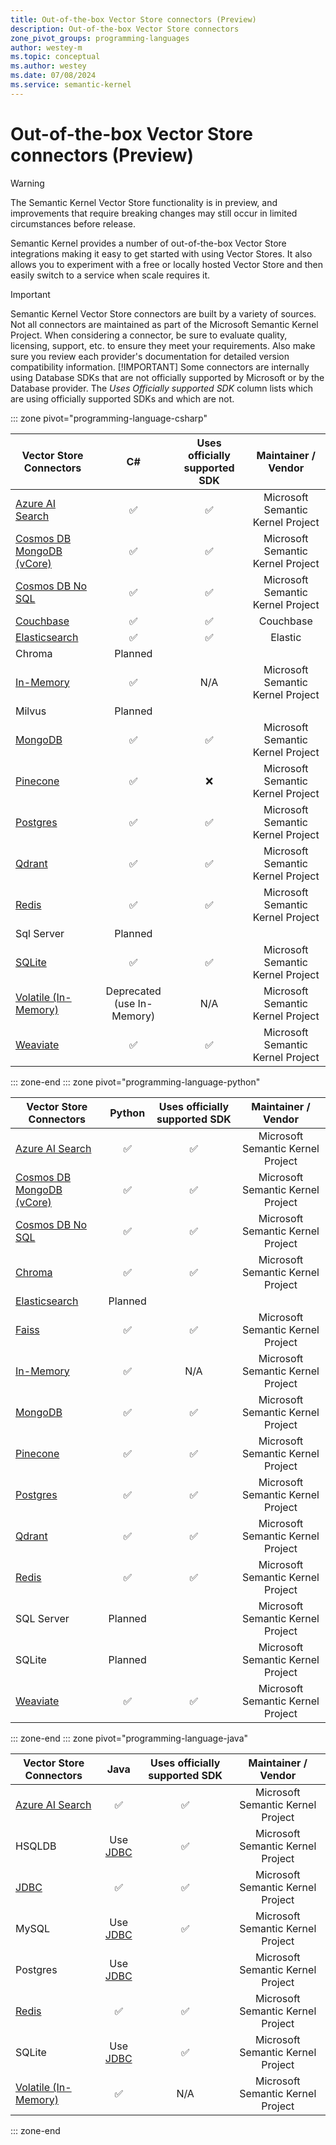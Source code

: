 ```yaml
---
title: Out-of-the-box Vector Store connectors (Preview)
description: Out-of-the-box Vector Store connectors
zone_pivot_groups: programming-languages
author: westey-m
ms.topic: conceptual
ms.author: westey
ms.date: 07/08/2024
ms.service: semantic-kernel
---
```

# Out-of-the-box Vector Store connectors (Preview)

> [!WARNING]
> The Semantic Kernel Vector Store functionality is in preview, and improvements that require breaking changes may still occur in limited circumstances before release.

Semantic Kernel provides a number of out-of-the-box Vector Store integrations making it easy to get started with using Vector Stores. It also allows you to experiment with a free or locally hosted Vector Store and then easily switch to a service when scale requires it.

> [!IMPORTANT]
> Semantic Kernel Vector Store connectors are built by a variety of sources. Not all connectors are maintained as part of the Microsoft Semantic Kernel Project. When considering a connector, be sure to evaluate quality, licensing, support, etc. to ensure they meet your requirements. Also make sure you review each provider's documentation for detailed version compatibility information.
> [!IMPORTANT]
> Some connectors are internally using Database SDKs that are not officially supported by Microsoft or by the Database provider. The *Uses Officially supported SDK* column lists which are using officially supported SDKs and which are not.

::: zone pivot="programming-language-csharp"

| Vector Store Connectors                                            |             C#             | Uses officially supported SDK |        Maintainer / Vendor        |
| ------------------------------------------------------------------ | :------------------------: | :---------------------------: | :-------------------------------: |
| [Azure AI Search](./azure-ai-search-connector.md)                  |             ✅              |               ✅               | Microsoft Semantic Kernel Project |
| [Cosmos DB MongoDB (vCore)](./azure-cosmosdb-mongodb-connector.md) |             ✅              |               ✅               | Microsoft Semantic Kernel Project |
| [Cosmos DB No SQL](./azure-cosmosdb-nosql-connector.md)            |             ✅              |               ✅               | Microsoft Semantic Kernel Project |
| [Couchbase](./couchbase-connector.md)                              |             ✅              |               ✅               |             Couchbase             |
| [Elasticsearch](./elasticsearch-connector.md)                      |             ✅              |               ✅               |              Elastic              |
| Chroma                                                             |          Planned           |                               |                                   |
| [In-Memory](./inmemory-connector.md)                               |             ✅              |              N/A              | Microsoft Semantic Kernel Project |
| Milvus                                                             |          Planned           |                               |                                   |
| [MongoDB](./mongodb-connector.md)                                  |             ✅              |               ✅               | Microsoft Semantic Kernel Project |
| [Pinecone](./pinecone-connector.md)                                |             ✅              |               ❌               | Microsoft Semantic Kernel Project |
| [Postgres](./postgres-connector.md)                                |             ✅              |               ✅               | Microsoft Semantic Kernel Project |
| [Qdrant](./qdrant-connector.md)                                    |             ✅              |               ✅               | Microsoft Semantic Kernel Project |
| [Redis](./redis-connector.md)                                      |             ✅              |               ✅               | Microsoft Semantic Kernel Project |
| Sql Server                                                         |          Planned           |                               |                                   |
| [SQLite](./sqlite-connector.md)                                    |             ✅              |               ✅               | Microsoft Semantic Kernel Project |
| [Volatile (In-Memory)](./volatile-connector.md)                    | Deprecated (use In-Memory) |              N/A              | Microsoft Semantic Kernel Project |
| [Weaviate](./weaviate-connector.md)                                |             ✅              |               ✅               | Microsoft Semantic Kernel Project |

::: zone-end
::: zone pivot="programming-language-python"

| Vector Store Connectors                                            | Python  | Uses officially supported SDK |        Maintainer / Vendor        |
| ------------------------------------------------------------------ | :-----: | :---------------------------: | :-------------------------------: |
| [Azure AI Search](./azure-ai-search-connector.md)                  |    ✅    |               ✅               | Microsoft Semantic Kernel Project |
| [Cosmos DB MongoDB (vCore)](./azure-cosmosdb-mongodb-connector.md) |    ✅    |               ✅               | Microsoft Semantic Kernel Project |
| [Cosmos DB No SQL](./azure-cosmosdb-nosql-connector.md)            |    ✅    |               ✅               | Microsoft Semantic Kernel Project |
| [Chroma](./chroma-connector.md)                                    |    ✅    |               ✅               | Microsoft Semantic Kernel Project |
| [Elasticsearch](./elasticsearch-connector.md)                      | Planned |                               |                                   |
| [Faiss](./faiss-connector.md)                                      |    ✅    |               ✅               | Microsoft Semantic Kernel Project |
| [In-Memory](./inmemory-connector.md)                               |    ✅    |              N/A              | Microsoft Semantic Kernel Project |
| [MongoDB](./mongodb-connector.md)                                  |    ✅    |               ✅               | Microsoft Semantic Kernel Project |
| [Pinecone](./pinecone-connector.md)                                |    ✅    |               ✅               | Microsoft Semantic Kernel Project |
| [Postgres](./postgres-connector.md)                                |    ✅    |               ✅               | Microsoft Semantic Kernel Project |
| [Qdrant](./qdrant-connector.md)                                    |    ✅    |               ✅               | Microsoft Semantic Kernel Project |
| [Redis](./redis-connector.md)                                      |    ✅    |               ✅               | Microsoft Semantic Kernel Project |
| SQL Server                                                         | Planned |                               | Microsoft Semantic Kernel Project |
| SQLite                                                             | Planned |                               | Microsoft Semantic Kernel Project |
| [Weaviate](./weaviate-connector.md)                                |    ✅    |               ✅               | Microsoft Semantic Kernel Project |

::: zone-end
::: zone pivot="programming-language-java"

| Vector Store Connectors                           |              Java               | Uses officially supported SDK |        Maintainer / Vendor        |
| ------------------------------------------------- | :-----------------------------: | :---------------------------: | :-------------------------------: |
| [Azure AI Search](./azure-ai-search-connector.md) |                ✅                |               ✅               | Microsoft Semantic Kernel Project |
| HSQLDB                                            | Use [JDBC](./jdbc-connector.md) |               ✅               | Microsoft Semantic Kernel Project |
| [JDBC](./jdbc-connector.md)                       |                ✅                |               ✅               | Microsoft Semantic Kernel Project |
| MySQL                                             | Use [JDBC](./jdbc-connector.md) |               ✅               | Microsoft Semantic Kernel Project |
| Postgres                                          | Use [JDBC](./jdbc-connector.md) |                               | Microsoft Semantic Kernel Project |
| [Redis](./redis-connector.md)                     |                ✅                |               ✅               | Microsoft Semantic Kernel Project |
| SQLite                                            | Use [JDBC](./jdbc-connector.md) |               ✅               | Microsoft Semantic Kernel Project |
| [Volatile (In-Memory)](./volatile-connector.md)   |                ✅                |              N/A              | Microsoft Semantic Kernel Project |

::: zone-end
